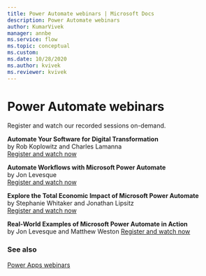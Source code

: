 ```yaml
---
title: Power Automate webinars | Microsoft Docs
description: Power Automate webinars
author: KumarVivek
manager: annbe
ms.service: flow
ms.topic: conceptual
ms.custom: 
ms.date: 10/28/2020
ms.author: kvivek
ms.reviewer: kvivek
---
```

# Power Automate webinars

Register and watch our recorded sessions on-demand.

**Automate Your Software for Digital Transformation**  
by Rob Koplowitz and Charles Lamanna  
[Register and watch now](https://info.microsoft.com/ww-Landing-Automate-Your-Software-for-Digital-Transformation.html?Lcid=EN-US)

**Automate Workflows with Microsoft Power Automate**  
by Jon Levesque  
[Register and watch now](https://info.microsoft.com/ww-Landing-Automate-Your-Workflow-with-Microsoft-Flow.html?LCID=EN-US)

**Explore the Total Economic Impact of Microsoft Power Automate**  
by Stephanie Whitaker and Jonathan Lipsitz  
[Register and watch now](https://info.microsoft.com/ww-landing-Explore-the-Total-Economic-Impact-of-Microsoft-Power-Automate.html?Lcid=EN-US)

**Real-World Examples of Microsoft Power Automate in Action**  
by Jon Levesque and  Matthew Weston
[Register and watch now](https://info.microsoft.com/ww-Landing-Real-World-Examples-of-Microsoft-Power-Automate-in-Action.html?LCID=EN-US)

### See also

[Power Apps webinars](/powerapps/webinars)